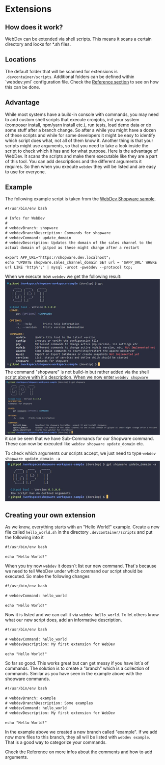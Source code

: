 # Extensions

## How does it work?
WebDev can be extended via shell scripts. This means it scans a certain directory and looks for *.sh files.

## Locations

The default folder that will be scanned for extensions is `.devcontainer/scripts`. Additional folders can be defined within ´webdev.yml` configuration file. Check the [Reference section](/reference/shell-scripts) to see on how this can be done.

## Advantage
While most systems have a build-in console with commands, you may need to add custom shell scripts that execute cronjobs, init your system (composer install, npm/yarn install etc.), run tests, load demo data or do some stuff after a branch change. So after a while you might have a dozen of these scripts and while for some developers it might be easy to identify which script does what, not all of them know it. Another thing is that your scripts might use arguments, so that you need to take a look inside the script to check which it has and for what purpose.
Here is the advantage of WebDev. It scans the scripts and make them executable like they are a part of this tool. You can add descriptions and the different arguments it requires. So then when you execute `webdev` they will be listed and are easy to use for everyone.

## Example

The following example script is taken from the [WebDev Shopware sample](https://github.com/Derroylo/shopware-workspace-sample).

```bash:line-numbers {1}
#!/usr/bin/env bash

# Infos for WebDev
#
# webdevBranch: shopware
# webdevBranchDescription: Commands for shopware
# webdevCommand: update_domain
# webdevDescription: Updates the domain of the sales channel to the actual domain of gitpod as these might change after a restart

export APP_URL="https://shopware.dev.localhost";
echo "UPDATE shopware.sales_channel_domain SET url = '$APP_URL' WHERE url LIKE 'http%';" | mysql -uroot -pwebdev --protocol tcp;
```

When we execute now `webdev` we get the following result:
![WebDev Extension](./../../assets/images/gpt_extensions_shopware1.jpg)
The command "shopware" is not build-in but rather added via the shell script above with it´s description. When we now enter `webdev shopware`
![WebDev Extension](./../../assets/images/gpt_extensions_shopware2.jpg)
it can be seen that we have Sub-Commands for our Shopware command. These can now be executed like `webdev shopware update_domain` etc.

To check which arguments our scripts accept, we just need to type `webdev shopware update_domain -a`
![WebDev Extension](./../../assets/images/gpt_extensions_shopware3.jpg)

## Creating your own extension
As we know, everything starts with an "Hello World!" example. Create a new file called `hello_world.sh` in the directory `.devcontainer/scripts` and put the following into it

```bash:line-numbers {1}
#!/usr/bin/env bash

echo "Hello World!"
```

When you try now `webdev` it doesn´t list our new command. That´s because we need to tell WebDev under which command our script should be executed. So make the following changes

```bash:line-numbers {1}
#!/usr/bin/env bash

# webdevCommand: hello_world

echo "Hello World!"
```

Now it is listed and we can call it via `webdev hello_world`. To let others know what our new script does, add an informative description.
```bash:line-numbers {1}
#!/usr/bin/env bash

# webdevCommand: hello_world
# webdevDescription: My first extension for WebDev

echo "Hello World!"
```

So far so good. This works great but can get messy if you have lot´s of commands. The solution is to create a "branch" which is a collection of commands. Similar as you have seen in the example above with the shopware commands.

```bash:line-numbers {1}
#!/usr/bin/env bash

# webdevBranch: example
# webdevBranchDescription: Some examples
# webdevCommand: hello_world
# webdevDescription: My first extension for WebDev

echo "Hello World!"
```

In the example above we created a new branch called "example". If we add now more files to this branch, they all will be listed with `webdev example`. That is a good way to categorize your commands.

Check the Reference on more infos about the comments and how to add arguments.